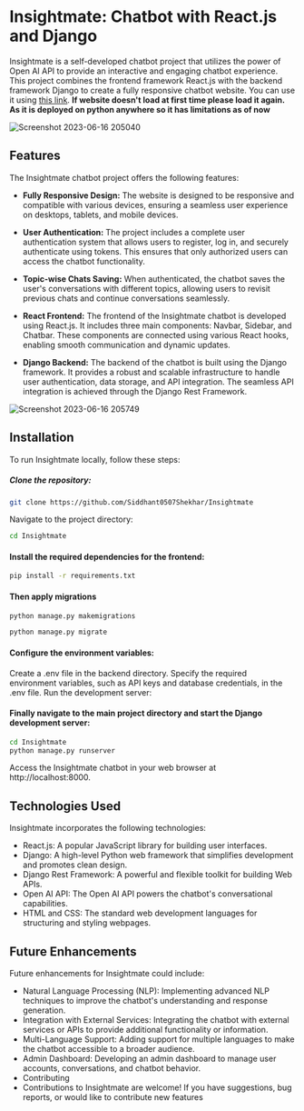 # Insightmate: Chatbot with React.js and Django
Insightmate is a self-developed chatbot project that utilizes the power of Open AI API to provide an interactive and engaging chatbot experience. This project combines the frontend framework React.js with the backend framework Django to create a fully responsive chatbot website. You can use it using [this link](https://siddhantshekhar.pythonanywhere.com/). **If website doesn't load at first time please load it again. As it is deployed on python anywhere so it has limitations as of now** 

![Screenshot 2023-06-16 205040](https://github.com/Siddhant0507Shekhar/Insightmate/assets/122518146/144a88b7-369a-40cf-9012-ccf36e716b9e)


## Features
The Insightmate chatbot project offers the following features:

* **Fully Responsive Design:** The website is designed to be responsive and compatible with various devices, ensuring a seamless user experience on desktops, tablets, and mobile devices.

* **User Authentication:** The project includes a complete user authentication system that allows users to register, log in, and securely authenticate using tokens. This ensures that only authorized users can access the chatbot functionality.

* **Topic-wise Chats Saving:** When authenticated, the chatbot saves the user's conversations with different topics, allowing users to revisit previous chats and continue conversations seamlessly.

* **React Frontend:** The frontend of the Insightmate chatbot is developed using React.js. It includes three main components: Navbar, Sidebar, and Chatbar. These components are connected using various React hooks, enabling smooth communication and dynamic updates.

* **Django Backend:** The backend of the chatbot is built using the Django framework. It provides a robust and scalable infrastructure to handle user authentication, data storage, and API integration. The seamless API integration is achieved through the Django Rest Framework.

![Screenshot 2023-06-16 205749](https://github.com/Siddhant0507Shekhar/Insightmate/assets/122518146/42ffda72-7400-4da9-a769-bca8244db2b7)

## Installation
To run Insightmate locally, follow these steps:

##### Clone the repository:

```bash
git clone https://github.com/Siddhant0507Shekhar/Insightmate
```

Navigate to the project directory:

```bash
cd Insightmate
```
#### Install the required dependencies for the frontend:
```bash
pip install -r requirements.txt
```
#### Then apply migrations 
```bash
python manage.py makemigrations
```
```bash
python manage.py migrate
```



#### Configure the environment variables:

Create a .env file in the backend directory.
Specify the required environment variables, such as API keys and database credentials, in the .env file.
Run the development server:


#### Finally navigate to the main project directory and start the Django development server:

```bash
cd Insightmate
python manage.py runserver
```
Access the Insightmate chatbot in your web browser at http://localhost:8000.

## Technologies Used
Insightmate incorporates the following technologies:

* React.js: A popular JavaScript library for building user interfaces.
* Django: A high-level Python web framework that simplifies development and promotes clean design.
* Django Rest Framework: A powerful and flexible toolkit for building Web APIs.
* Open AI API: The Open AI API powers the chatbot's conversational capabilities.
* HTML and CSS: The standard web development languages for structuring and styling webpages.

## Future Enhancements
Future enhancements for Insightmate could include:

* Natural Language Processing (NLP): Implementing advanced NLP techniques to improve the chatbot's understanding and response generation.
* Integration with External Services: Integrating the chatbot with external services or APIs to provide additional functionality or information.
* Multi-Language Support: Adding support for multiple languages to make the chatbot accessible to a broader audience.
* Admin Dashboard: Developing an admin dashboard to manage user accounts, conversations, and chatbot behavior.
* Contributing
* Contributions to Insightmate are welcome! If you have suggestions, bug reports, or would like to contribute new features
